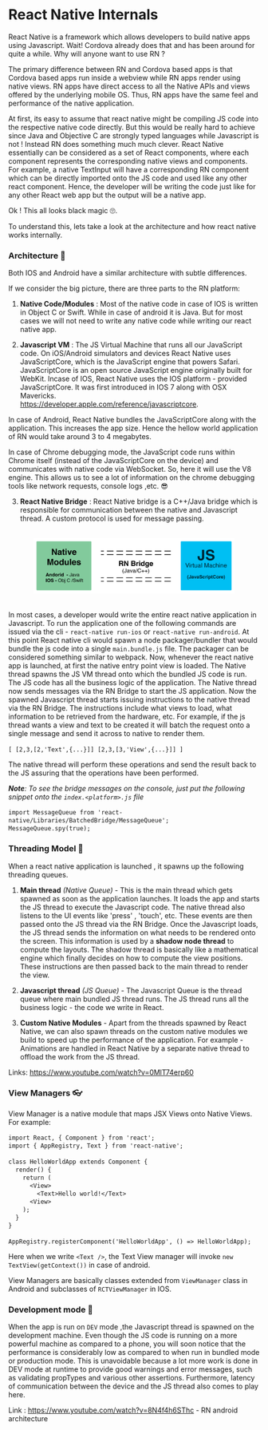 # React Native Internals

React Native is a framework which allows developers to build native apps using Javascript. Wait! Cordova already does that
and has been around for quite a while. Why will anyone want to use RN ?

The primary difference between RN and Cordova based apps is that Cordova based apps run inside a webview while RN apps render using native views. RN apps have direct access to all the Native APIs and views offered by the underlying mobile OS. Thus, RN apps have the same feel and performance of the native application.

At first, its easy to assume that react native might be compiling JS code into the respective native code directly. But this would be really hard to achieve since Java and Objective C are strongly typed languages while Javascript is not ! Instead RN does something much much clever. React Native essentially can be considered as a set of React components, where each component represents the corresponding native views and components. For example, a native TextInput will have a corresponding RN component which can be directly imported onto the JS code and used like any other react component. Hence, the developer will be writing the code just like for any other React web app but the output will be a native app.

Ok ! This all looks black magic 🙄.

To understand this, lets take a look at the architecture and how react native works internally.

### Architecture 🤖

Both IOS and Android have a similar architecture with subtle differences.

If we consider the big picture, there are three parts to the RN platform:

1. **Native Code/Modules** :
  Most of the native code in case of IOS is written in Object C or Swift. While in case of android it is Java.
  But for most cases we will not need to write any native code while writing our react native app.

2. **Javascript VM** :
  The JS Virtual Machine that runs all our JavaScript code.
  On iOS/Android simulators and devices React Native uses JavaScriptCore, which is the JavaScript engine that powers Safari.
  JavaScriptCore is an open source JavaScript engine originally built for WebKit.
  Incase of IOS, React Native uses the IOS platform - provided JavaScriptCore.
  It was first introduced in IOS 7 along with OSX Mavericks.<br/>
  https://developer.apple.com/reference/javascriptcore.


  In case of Android, React Native bundles the JavaScriptCore along with the application. This increases the app size. Hence the hellow world application of RN would take around 3 to 4 megabytes.

  In case of Chrome debugging mode, the JavaScript code runs within Chrome itself (instead of the JavaScriptCore on the device) and communicates with native code via WebSocket. So, here it will use the V8 engine. This allows us to see a lot of information on the chrome debugging tools like network requests, console logs ,etc. 😎

3. **React Native Bridge** :
  React Native bridge is a C++/Java bridge which is responsible for communication between the native and Javascript thread.
  A custom protocol is used for message passing.

<br />
<div style="text-align:center">
<img src="../assets/images/rn-architecture.png" style="width: 80%;display: inline;"/>
</div>
<br/>

In most cases, a developer would write the entire react native application in Javascript. To run the application one of the following commands are issued via the cli - `react-native run-ios` or `react-native run-android`. At this point React native cli would spawn a node packager/bundler that would bundle the js code into a single `main.bundle.js` file. The packager can be considered something similar to webpack. Now, whenever the react native app is launched, at first the native entry point view is loaded. The Native thread spawns the JS VM thread onto which the bundled JS code is run. The JS code has all the business logic of the application. The Native thread now sends messages via the RN Bridge to start the JS application. Now the spawned Javascript thread starts issuing instructions to the native thread via the RN Bridge. The instructions include what views to load, what information to be retrieved from the hardware, etc. For example, if the js thread wants a view and text to be created it will batch the request onto a single message and send it across to native to render them.

`[ [2,3,[2,'Text',{...}]] [2,3,[3,'View',{...}]] ]`

The native thread will perform these operations and send the result back to the JS assuring that the operations have been performed.

*__Note__: To see the bridge messages on the console, just put the following snippet onto the `index.<platform>.js` file*
```
import MessageQueue from 'react-native/Libraries/BatchedBridge/MessageQueue';
MessageQueue.spy(true);
```

### Threading Model 🚧

When a react native application is launched , it spawns up the following threading queues.

1. **Main thread** _(Native Queue)_ - This is the main thread which gets spawned as soon as the application launches.
It loads the app and starts the JS thread to execute the Javascript code. The native thread also listens to the UI events like 'press' , 'touch', etc. These events are then passed onto the JS thread via the RN Bridge. Once the Javascript loads, the JS thread sends the information on what needs to be rendered onto the screen. This information is used by a **shadow node thread** to compute the layouts. The shadow thread is basically like a mathematical engine which finally decides on how to compute the view positions. These instructions are then passed back to the main thread to render the view.

2. **Javascript thread** _(JS Queue)_ - The Javascript Queue is the thread queue where main bundled JS thread runs.
The JS thread runs all the business logic - the code we write in React.

3. **Custom Native Modules** - Apart from the threads spawned by React Native, we can also spawn threads on the custom native modules we build to speed up the performance of the application.
For example - Animations are handled in React Native by a separate native thread to offload the work from the JS thread.

Links: https://www.youtube.com/watch?v=0MlT74erp60


### View Managers 👓

View Manager is a native module that maps JSX Views onto Native Views.
For example:

```
import React, { Component } from 'react';
import { AppRegistry, Text } from 'react-native';

class HelloWorldApp extends Component {
  render() {
    return (
      <View>
        <Text>Hello world!</Text>
      <View>
    );
  }
}

AppRegistry.registerComponent('HelloWorldApp', () => HelloWorldApp);
```

Here when we write `<Text />`, the Text View manager will invoke `new TextView(getContext())` in case of android.

View Managers are basically classes extended from `ViewManager` class in Android and subclasses of `RCTViewManager` in IOS.


### Development mode 🔨

When the app is run on `DEV` mode ,the Javascript thread is spawned on the development machine. Even though the JS code is running on a more powerful machine as compared to a phone, you will soon  notice that the performance is considerably low as compared to when run in bundled mode or production mode. This is unavoidable because a lot more work is done in DEV mode at runtime to provide good warnings and error messages, such as validating propTypes and various other assertions. Furthermore, latency of communication between the device and the JS thread also comes to play here.


Link : https://www.youtube.com/watch?v=8N4f4h6SThc - RN android architecture
